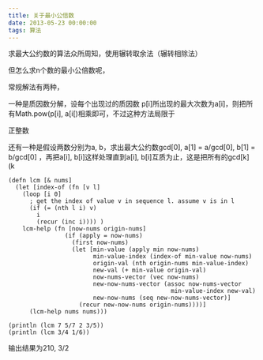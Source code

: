 ```yaml
---
title: 关于最小公倍数
date: 2013-05-23 00:00:00
tags: 算法
---
```

求最大公约数的算法众所周知，使用辗转取余法（辗转相除法）

但怎么求n个数的最小公倍数呢，

常规解法有两种，

一种是质因数分解，设每个出现过的质因数 p[i]所出现的最大次数为a[i]，则把所有Math.pow(p[i], a[i[)相乘即可，不过这种方法局限于

正整数

还有一种是假设两数分别为a, b，求出最大公约数gcd[0], a[1] = a/gcd[0], b[1] = b/gcd[0] ，再把a[i], b[i]这样处理直到a[i], b[i]互质为止，这是把所有的gcd[k] (k

    (defn lcm [& nums]
      (let [index-of (fn [v l] 
        (loop [i 0] 
          ; get the index of value v in sequence l. assume v is in l
          (if (= (nth l i) v)
            i 
            (recur (inc i)))) ) 
        lcm-help (fn [now-nums origin-nums]
                    (if (apply = now-nums)
                      (first now-nums)
                      (let [min-value (apply min now-nums)
                            min-value-index (index-of min-value now-nums)
                            origin-val (nth origin-nums min-value-index)
                            new-val (+ min-value origin-val)
                            now-nums-vector (vec now-nums)
                            new-now-nums-vector (assoc now-nums-vector 
                                                  min-value-index new-val)
                            new-now-nums (seq new-now-nums-vector)]
                        (recur new-now-nums origin-nums))))]
          (lcm-help nums nums)))
     
    (println (lcm 7 5/7 2 3/5))
    (println (lcm 3/4 1/6))


输出结果为210, 3/2
